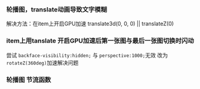 ### 轮播图，translate动画导致文字模糊
解决方法：在item上开启GPU加速 translate3d(0, 0, 0) || translateZ(0)
### item上用tanslate 开启GPU加速后第一张图与最后一张图切换时闪动
尝试 `backface-visibility:hidden;` 与 `perspective:1000;`无效
改为 `rotateZ(360deg)`加速解决问题
### 轮播图 节流函数